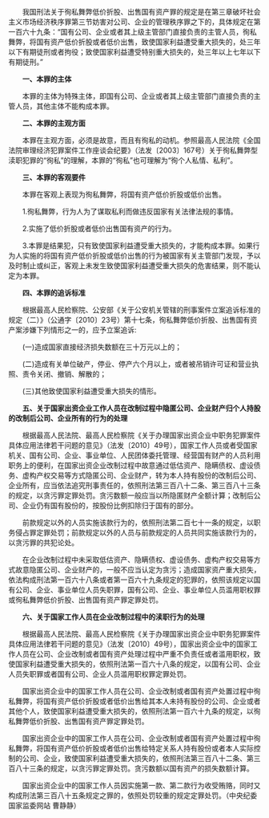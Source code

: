 　　我国刑法关于徇私舞弊低价折股、出售国有资产罪的规定是在第三章破坏社会主义市场经济秩序罪第三节妨害对公司、企业的管理秩序罪之下的，具体规定在第一百六十九条：“国有公司、企业或者其上级主管部门直接负责的主管人员，徇私舞弊，将国有资产低价折股或者低价出售，致使国家利益遭受重大损失的，处三年以下有期徒刑或者拘役；致使国家利益遭受特别重大损失的，处三年以上七年以下有期徒刑。”

　　**一、本罪的主体**

　　本罪的主体为特殊主体，即国有公司、企业或者其上级主管部门直接负责的主管人员，其他主体不能构成本罪。

　　**二、本罪的主观方面**

　　本罪在主观方面，必须是故意，而且有徇私的动机。参照最高人民法院《全国法院审理经济犯罪案件工作座谈会纪要》（法发〔2003〕167号）关于徇私舞弊型渎职犯罪的“徇私”的理解，本罪的“徇私”也可理解为“徇个人私情、私利”。

　　**三、本罪的客观要件**

　　本罪在客观上表现为徇私舞弊，将国有资产低价折股或低价出售。

　　1.徇私舞弊，行为人为了谋取私利而做违反国家有关法律法规的事情。

　　2.实施了低价折股或者低价出售国有资产的行为。

　　3.本罪是结果犯，只有致使国家利益遭受重大损失的，才能构成本罪。如果行为人实施的将国有资产低价折股或低价出售的行为被国家有关主管部门发现，予以及时制止或纠正，客观上未发生致使国家利益遭受重大损失的危害结果，则不能认定为本罪。

　　**四、本罪的追诉标准**

　　根据最高人民检察院、公安部《关于公安机关管辖的刑事案件立案追诉标准的规定（二）》（公通字〔2010〕23号）第十七条，徇私舞弊低价折股、出售国有资产案涉嫌下列情形之一的，应予立案追诉:

　　(一)造成国家直接经济损失数额在三十万元以上的；

　　(二)造成有关单位破产，停业、停产六个月以上，或者被吊销许可证和营业执照、责令关闭、撤销、解散的；

　　(三)其他致使国家利益遭受重大损失的情形。

　　**五、关于国家出资企业工作人员在改制过程中隐匿公司、企业财产归个人持股的改制后公司、企业所有的行为的处理**

　　根据最高人民法院、最高人民检察院《关于办理国家出资企业中职务犯罪案件具体应用法律若干问题的意见》（法发〔2010〕49号），国家工作人员或者受国家机关、国有公司、企业、事业单位、人民团体委托管理、经营国有财产的人员利用职务上的便利，在国家出资企业改制过程中故意通过低估资产、隐瞒债权、虚设债务、虚构产权交易等方式隐匿公司、企业财产，转为本人持有股份的改制后公司、企业所有，应当依法追究刑事责任的，依照刑法第三百八十二条、第三百八十三条的规定，以贪污罪定罪处罚。贪污数额一般应当以所隐匿财产全额计算；改制后公司、企业仍有国有股份的，按股份比例扣除归于国有的部分。

　　前款规定以外的人员实施该款行为的，依照刑法第二百七十一条的规定，以职务侵占罪定罪处罚；前款规定以外的人员与前款规定的人员共同实施该款行为的，以贪污罪的共犯论处。

　　在企业改制过程中未采取低估资产、隐瞒债权、虚设债务、虚构产权交易等方式故意隐匿公司、企业财产的，一般不应当认定为贪污；造成国家资产重大损失，依法构成刑法第一百六十八条或者第一百六十九条规定的犯罪的，依照该规定以国有公司、企业、事业单位人员失职罪，国有公司、企业、事业单位人员滥用职权罪或徇私舞弊低价折股、出售国有资产罪定罪处罚。

　　**六、关于国家工作人员在企业改制过程中的渎职行为的处理**

　　根据最高人民法院、最高人民检察院《关于办理国家出资企业中职务犯罪案件具体应用法律若干问题的意见》（法发〔2010〕49号），国家出资企业中的国家工作人员在公司、企业改制或者国有资产处理过程中严重不负责任或者滥用职权，致使国家利益遭受重大损失的，依照刑法第一百六十八条的规定，以国有公司、企业人员失职罪或者国有公司、企业人员滥用职权罪定罪处罚。

　　国家出资企业中的国家工作人员在公司、企业改制或者国有资产处置过程中徇私舞弊，将国有资产低价折股或者低价出售给其本人未持有股份的公司、企业或者其他个人，致使国家利益遭受重大损失的，依照刑法第一百六十九条的规定，以徇私舞弊低价折股、出售国有资产罪定罪处罚。

　　国家出资企业中的国家工作人员在公司、企业改制或者国有资产处置过程中徇私舞弊，将国有资产低价折股或者低价出售给特定关系人持有股份或者本人实际控制的公司、企业，致使国家利益遭受重大损失的，依照刑法第三百八十二条、第三百八十三条的规定，以贪污罪定罪处罚。贪污数额以国有资产的损失数额计算。

　　国家出资企业中的国家工作人员因实施第一款、第二款行为收受贿赂，同时又构成刑法第三百八十五条规定之罪的，依照处罚较重的规定定罪处罚。（中央纪委国家监委网站 曹静静）